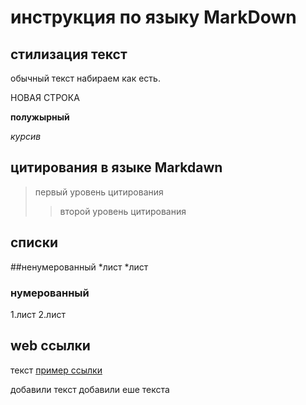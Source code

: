 # инструкция по языку MarkDown

## стилизация текст

обычный текст набираем как есть.

НОВАЯ СТРОКА

**полужырный**

*курсив*

## цитирования в языке Markdawn 
>первый уровень цитирования 
>>второй уровень цитирования 
## списки 
##ненумерованный
*лист 
*лист

### нумерованный 
1.лист
2.лист

## web ссылки 
текст [пример ссылки]("http.example.com" "сплываюшая подсказка")

добавили текст 
добавили еше текста